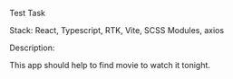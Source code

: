 Test Task

Stack: React, Typescript, RTK, Vite, SCSS Modules, axios

Description: 

This app should help to find movie to watch it tonight.
